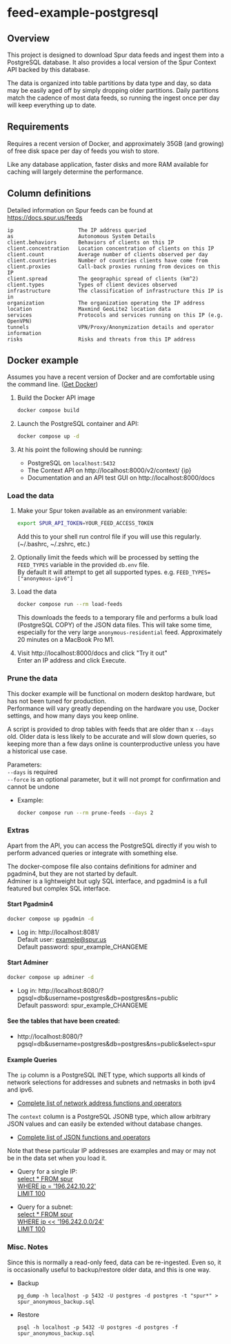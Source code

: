 # feed-example-postgresql


## Overview

This project is designed to download Spur data feeds and ingest them into a PostgreSQL database. 
It also provides a local version of the Spur Context API backed by this database.

The data is organized into table partitions by data type and day, so data may be easily aged off
by simply dropping older partitions.
Daily partitions match the cadence of most data feeds, so running the ingest once per day will keep
everything up to date.

## Requirements

Requires a recent version of Docker, and approximately 35GB (and growing) of free disk space per day of feeds you wish to store.

Like any database application, faster disks and more RAM available for caching will largely determine the performance.

## Column definitions

Detailed information on Spur feeds can be found at https://docs.spur.us/feeds

```
ip                     The IP address queried
as                     Autonomous System Details
client.behaviors       Behaviors of clients on this IP
client.concentration   Location concentration of clients on this IP
client.count           Average number of clients observed per day
client.countries       Number of countries clients have come from
client.proxies         Call-back proxies running from devices on this IP
client.spread          The geographic spread of clients (km^2)
client.types           Types of client devices observed
infrastructure         The classification of infrastructure this IP is in
organization           The organization operating the IP address
location               Maxmind GeoLite2 location data
services               Protocols and services running on this IP (e.g. OpenVPN)
tunnels                VPN/Proxy/Anonymization details and operator information
risks                  Risks and threats from this IP address
```

## Docker example

Assumes you have a recent version of Docker and are comfortable using the command line. ([Get Docker](https://docs.docker.com/get-docker/))

1) Build the Docker API image
   ```sh
   docker compose build
   ```

2) Launch the PostgreSQL container and API:
   ```sh
   docker compose up -d
   ```

3) At his point the following should be running: 
   - PostgreSQL on `localhost:5432`
   - The Context API on http://localhost:8000/v2/context/ {ip}
   - Documentation and an API test GUI on http://localhost:8000/docs

### Load the data

1) Make your Spur token available as an environment variable:
   ```sh
   export SPUR_API_TOKEN=YOUR_FEED_ACCESS_TOKEN
   ```
   Add this to your shell run control file if you will use this regularly.  (~/.bashrc, ~/.zshrc, etc.) 

2) Optionally limit the feeds which will be processed by setting the `FEED_TYPES` variable in the provided `db.env` file.  
   By default it will attempt to get all supported types.  e.g. `FEED_TYPES=["anonymous-ipv6"]`

3) Load the data
   ```sh
   docker compose run --rm load-feeds
   ```
   This downloads the feeds to a temporary file and performs a bulk load (PostgreSQL COPY) of the JSON data files.  This will take some time, 
   especially for the very large `anonymous-residential` feed.  Approximately 20 minutes on a MacBook Pro M1.

4) Visit http://localhost:8000/docs and click "Try it out"  
   Enter an IP address and click Execute.


### Prune the data

This docker example will be functional on modern desktop hardware, but has not been tuned for production.  
Performance will vary greatly depending on the hardware you use, Docker settings, and how many days you keep online.  

A script is provided to drop tables with feeds that are older than x `--days` old.  Older data is less likely to be accurate 
and will slow down queries, so keeping more than a few days online is counterproductive unless you have a historical use case.  

   Parameters:  
   `--days` is required  
   `--force` is an optional parameter, but it will not prompt for confirmation and cannot be undone  

   - Example:  
      ```sh
      docker compose run --rm prune-feeds --days 2
      ```

### Extras

Apart from the API, you can access the PostgreSQL directly if you wish to perform advanced queries or integrate with something else.

The docker-compose file also contains definitions for adminer and pgadmin4, but they are not started by default.  
Adminer is a lightweight but ugly SQL interface, and pgadmin4 is a full featured but complex SQL interface.

#### Start Pgadmin4  
   ```sh
   docker compose up pgadmin -d
   ```
   - Log in: 
   http://localhost:8081/  
   Default user: example@spur.us  
   Default password: spur_example_CHANGEME  

#### Start Adminer
  
   ```sh
   docker compose up adminer -d
   ```
   - Log in: 
   http://localhost:8080/?pgsql=db&username=postgres&db=postgres&ns=public  
   Default password: spur_example_CHANGEME  

#### See the tables that have been created:
   - http://localhost:8080/?pgsql=db&username=postgres&db=postgres&ns=public&select=spur

#### Example Queries

The `ip` column is a PostgreSQL INET type, which supports all kinds of network selections for addresses and subnets and netmasks in both ipv4 and ipv6.  
- [Complete list of network address functions and operators](https://www.postgresql.org/docs/current/functions-net.html)

The `context` column is a PostgreSQL JSONB type, which allow arbitrary JSON values and can easily be extended without database changes.  
- [Complete list of JSON functions and operators](https://www.postgresql.org/docs/current/functions-json.html)

Note that these particular IP addresses are examples and may or may not be in the data set when you load it.

- Query for a single IP:  
[select * FROM spur  
WHERE ip = '196.242.10.22'  
LIMIT 100](http://localhost:8080/?pgsql=db&username=postgres&db=postgres&ns=public&sql=select%20*%20FROM%20spur%20%0AWHERE%20ip%20%3D%20%27196.242.10.22%27%0ALIMIT%20100%0A)

- Query for a subnet:  
[select * FROM spur  
WHERE ip << '196.242.0.0/24'  
LIMIT 100](http://localhost:8080/?pgsql=db&username=postgres&db=postgres&ns=public&sql=select%20*%20FROM%20spur%20%0AWHERE%20ip%20%3C%3C%20%27196.242.10.0%2F24%27%0ALIMIT%20100%0A)

### Misc. Notes

Since this is normally a read-only feed, data can be re-ingested.  Even so, it is occasionally useful to backup/restore older data, and this is one way.

- Backup
   ```
   pg_dump -h localhost -p 5432 -U postgres -d postgres -t "spur*" > spur_anonymous_backup.sql
   ```

- Restore
   ```
   psql -h localhost -p 5432 -U postgres -d postgres -f spur_anonymous_backup.sql
   ```